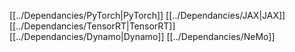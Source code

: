 [[../Dependancies/PyTorch|PyTorch]]
[[../Dependancies/JAX|JAX]]
[[../Dependancies/TensorRT|TensorRT]]
[[../Dependancies/Dynamo|Dynamo]]
[[../Dependancies/NeMo]] 